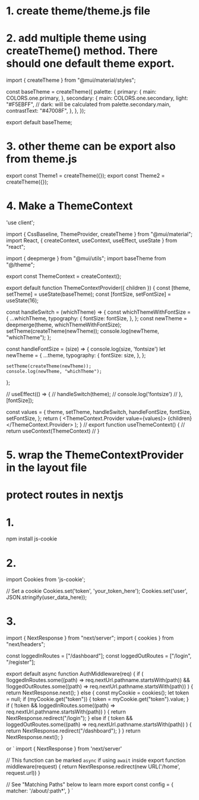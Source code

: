 # 1. create theme/theme.js file

# 2. add multiple theme using createTheme() method. There should one default theme export.

import { createTheme } from "@mui/material/styles";

const baseTheme = createTheme({
  palette: {
    primary: {
      main: COLORS.one.primary,
    },
    secondary: {
      main: COLORS.one.secondary,
      light: "#F5EBFF",
      // dark: will be calculated from palette.secondary.main,
      contrastText: "#47008F",
    },
  },
});

export default baseTheme;

# 3. other theme can be export also from theme.js

export const Theme1 = createTheme({});
export const Theme2 = createTheme({});

# 4. Make a ThemeContext
'use client';

import { CssBaseline, ThemeProvider, createTheme } from "@mui/material";
import React, { createContext, useContext, useEffect, useState } from "react";

import { deepmerge } from "@mui/utils";
import baseTheme from "@/theme";


export const ThemeContext = createContext();

export default function ThemeContextProvider({ children }) {
  const [theme, setTheme] = useState(baseTheme);
  const [fontSize, setFontSize] = useState(16);

  const handleSwitch = (whichTheme) => {
    const whichThemeWithFontSize = {
      ...whichTheme,
      typography: {
        fontSize: fontSize,
      },
    };
    const newTheme = deepmerge(theme, whichThemeWithFontSize);
    setTheme(createTheme(newTheme));
    console.log(newTheme, "whichTheme");
  };

  const handleFontSize = (size) => {
    console.log(size, 'fontsize')
    let newTheme = {
      ...theme,
      typography: {
        fontSize: size,
      },
    };

    setTheme(createTheme(newTheme));
    console.log(newTheme, "whichTheme");
  };

  //   useEffect(() => {
  //     handleSwitch(theme);
  //     console.log('fontsize')
  //   }, [fontSize]);

  const values = {
    theme,
    setTheme,
    handleSwitch,
    handleFontSize,
    fontSize,
    setFontSize,
  };
  return (
    <ThemeContext.Provider value={values}>
      <ThemeProvider theme={theme}>
      <CssBaseline />
      {children}</ThemeProvider>
    </ThemeContext.Provider>
  );
}
// export function useThemeContext() {
//     return useContext(ThemeContext)
// }


# 5. wrap the ThemeContextProvider in the layout file



# protect routes in nextjs
# 1. 
npm install js-cookie

# 2.
import Cookies from 'js-cookie';

// Set a cookie
Cookies.set('token', 'your_token_here');
Cookies.set('user', JSON.stringify(user_data_here));

# 3.
import { NextResponse } from "next/server";
import { cookies } from "next/headers";

const loggedInRoutes = ["/dashboard"];
const loggedOutRoutes = ["/login", "/register"];

export default async function AuthMiddleware(req) {
  if (
    !loggedInRoutes.some((path) => req.nextUrl.pathname.startsWith(path)) &&
    !loggedOutRoutes.some((path) => req.nextUrl.pathname.startsWith(path))
  ) {
    return NextResponse.next();
  } else {
    const myCookie = cookies();
    let token = null;
    if (myCookie.get("token")) {
      token = myCookie.get("token").value;
    }
    if (
      !token &&
      loggedInRoutes.some((path) => req.nextUrl.pathname.startsWith(path))
    ) {
      return NextResponse.redirect("/login");
    } else if (
      token &&
      loggedOutRoutes.some((path) => req.nextUrl.pathname.startsWith(path))
    ) {
      return NextResponse.redirect("/dashboard");
    }
  }
  return NextResponse.next();
}

or
`
import { NextResponse } from 'next/server'
 
// This function can be marked `async` if using `await` inside
export function middleware(request) {
  return NextResponse.redirect(new URL('/home', request.url))
}
 
// See "Matching Paths" below to learn more
export const config = {
  matcher: '/about/:path*',
}
`